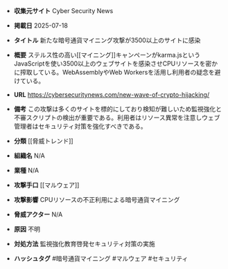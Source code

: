 - **収集元サイト**
Cyber Security News

- **掲載日**
2025-07-18

- **タイトル**
新たな暗号通貨マイニング攻撃が3500以上のサイトに感染

- **概要**
ステルス性の高い[[マイニング]]キャンペーンがkarma.jsというJavaScriptを使い3500以上のウェブサイトを感染させCPUリソースを密かに搾取している。WebAssemblyやWeb Workersを活用し利用者の疑念を避けている。

- **URL**
https://cybersecuritynews.com/new-wave-of-crypto-hijacking/

- **備考**
この攻撃は多くのサイトを標的にしており検知が難しいため監視強化と不審スクリプトの検出が重要である。利用者はリソース異常を注意しウェブ管理者はセキュリティ対策を強化すべきである。

- **分類**
[[脅威トレンド]]

- **組織名**
N/A

- **業種**
N/A

- **攻撃手口**
[[マルウェア]]

- **攻撃影響**
CPUリソースの不正利用による暗号通貨マイニング

- **脅威アクター**
N/A

- **原因**
不明

- **対処方法**
監視強化教育啓発セキュリティ対策の実施

- **ハッシュタグ**
#暗号通貨マイニング #マルウェア #セキュリティ
